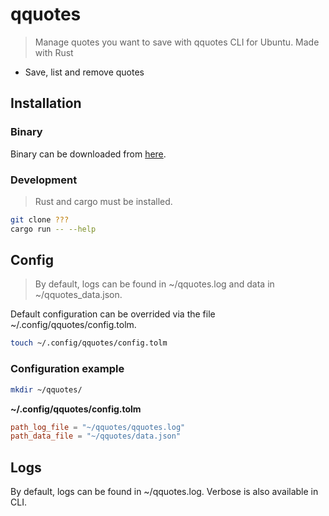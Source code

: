 # qquotes

> Manage quotes you want to save with qquotes CLI for Ubuntu. Made with Rust

- Save, list and remove quotes

## Installation

### Binary
Binary can be downloaded from [here](???/releases).

### Development 

> Rust and cargo must be installed.

```sh
git clone ???
cargo run -- --help
```

## Config

> By default, logs can be found in ~/qquotes.log and data in ~/qquotes_data.json.

Default configuration can be overrided via the file ~/.config/qquotes/config.tolm.

```sh
touch ~/.config/qquotes/config.tolm
```

### Configuration example

```sh
mkdir ~/qquotes/
```

**~/.config/qquotes/config.tolm**
```toml
path_log_file = "~/qquotes/qquotes.log"
path_data_file = "~/qquotes/data.json"
```

## Logs
By default, logs can be found in ~/qquotes.log. Verbose is also available in CLI.